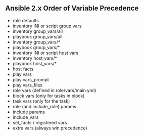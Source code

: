 ## Ansible 2.x Order of Variable Precedence

* role defaults
* inventory INI or script group vars
* inventory group_vars/all
* playbook group_vars/all
* inventory group_vars/*
* playbook group_vars/*
* inventory INI or script host vars
* inventory host_vars/*
* playbook host_vars/*
* host facts
* play vars
* play vars_prompt
* play vars_files
* role vars (defined in role/vars/main.yml)
* block vars (only for tasks in block)
* task vars (only for the task)
* role (and include_role) params
* include params
* include_vars
* set_facts / registered vars
* extra vars (always win precedence)
